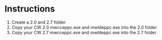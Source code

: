 # Instructions

1. Create a 2.0 and 2.7 folder
2. Copy your CW 2.0 mwcceppc.exe and mwldeppc.exe into the 2.0 folder
3. Copy your CW 2.7 mwcceppc.exe and mwldeppc.exe into the 2.7 folder